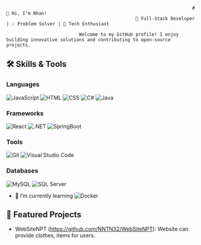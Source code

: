                                                                          # 👋 Hi, I'm Nhan!
                                                    🌟 Full-Stack Developer | 💡 Problem Solver | 🚀 Tech Enthusiast

                               Welcome to my GitHub profile! I enjoy building innovative solutions and contributing to open-source projects.

## 🛠️ Skills & Tools

### **Languages**
![JavaScript](https://img.shields.io/badge/-JavaScript-F7DF1E?style=flat&logo=javascript&logoColor=black) ![HTML](https://img.shields.io/badge/-HTML5-E34F26?style=flat&logo=html5&logoColor=white) ![CSS](https://img.shields.io/badge/-CSS3-1572B6?style=flat&logo=css3&logoColor=white) ![C#](https://img.shields.io/badge/-C%23-239120?style=flat&logo=c-sharp&logoColor=white) ![Java](https://img.shields.io/badge/-Java-007396?style=flat&logo=java&logoColor=white)

### **Frameworks**
![React](https://img.shields.io/badge/-React-61DAFB?style=flat&logo=react&logoColor=black) ![.NET](https://img.shields.io/badge/-.NET-512BD4?style=flat&logo=dotnet&logoColor=white) ![SpringBoot](https://img.shields.io/badge/-SpringBoot-6DB33F?style=flat&logo=spring&logoColor=white)

### **Tools**
![Git](https://img.shields.io/badge/-Git-F05032?style=flat&logo=git&logoColor=white) ![Visual Studio Code](https://img.shields.io/badge/-VS%20Code-007ACC?style=flat&logo=visual-studio-code&logoColor=white)

### **Databases**
![MySQL](https://img.shields.io/badge/-MySQL-4479A1?style=flat&logo=mysql&logoColor=white) ![SQL Server](https://img.shields.io/badge/-SQL%20Server-CC2927?style=flat&logo=microsoft-sql-server&logoColor=white)

- 🌱 I’m currently learning ![Docker](https://img.shields.io/badge/-Docker-2496ED?style=flat&logo=docker&logoColor=white)

## 🌟 Featured Projects
- WebSiteNPT (https://github.com/NNTN32/WebSiteNPT): Website can provide clothes, items for users.


